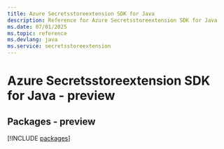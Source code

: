 ```yaml
---
title: Azure Secretsstoreextension SDK for Java
description: Reference for Azure Secretsstoreextension SDK for Java
ms.date: 07/01/2025
ms.topic: reference
ms.devlang: java
ms.service: secretsstoreextension
---
```

# Azure Secretsstoreextension SDK for Java - preview
## Packages - preview
[!INCLUDE [packages](secretsstoreextension-index.md)]